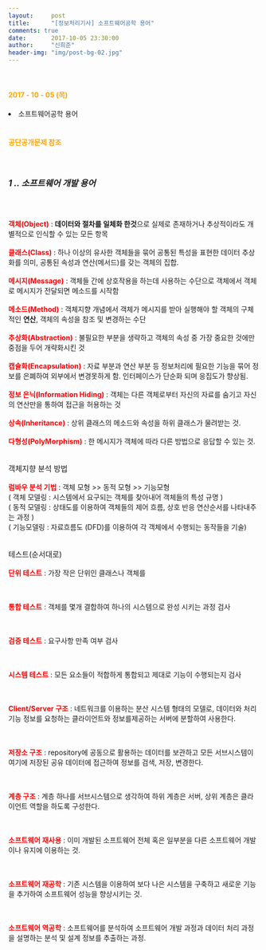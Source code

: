 ```yaml
---
layout:     post
title:      "[정보처리기사] 소프트웨어공학 용어"
comments: true
date:       2017-10-05 23:30:00
author:     "신희준"
header-img: "img/post-bg-02.jpg"
---
```

<br>
<H4 style ="font-weight:bold; color : orange">2017 - 10 - 05 (목)</H4>
<li>소프트웨어공학 용어</li>


<br>
<H4 style ="font-weight:bold; color:orange;">공단공개문제 참조</H4>
<br>

<h5 style = "font-size: 17px; font-weight : bold;">1 .. 소프트웨어 개발 용어</h5>
<br>
<p style="font-size:14px;">
<b style="color:red;">객체(Object)</b> : <b>데이터와 절차를 일체화 한것</b>으로 실제로 존재하거나 추상적이라도 개별적으로 인식할 수 있는 모든 항목
<br><br>
<b style="color:red;">클래스(Class)</b> : 하나 이상의 유사한 객체들을 묶어 공통된 특성을 표현한 데이터 추상화를 의미, 공통된 속성과 연산(메서드)를 갖는 객체의 집합.
<br><br>
<b style="color:red;">메시지(Message)</b> : 객체들 간에 상호작용을 하는데 사용하는 수단으로 객체에서 객체로 메시지가 전달되면 메소드를 시작함
<br><br>
<b style="color:red;">메소드(Method)</b> : 객체지향 개념에서 객체가 메시지를 받아 실행해야 할 객체의 구체적인 <b>연산</b>, 객체의 속성을 참조 및 변경하는 수단
<br><br>
<b style="color:red;">추상화(Abstraction)</b> : 불필요한 부분을 생략하고 객체의 속성 중 가장 중요한 것에만 중점을 두어 개략화시킨 것
<br><br>
<b style="color:red;">캡슐화(Encapsulation)</b> : 자료 부분과 연산 부분 등 정보처리에 필요한 기능을 묶어 정보를 은폐하여 외부에서 변경못하게 함. 인터페이스가 단순화 되며 응집도가 향상됨.
<br><br>
<b style="color:red;">정보 은닉(Information Hiding)</b> : 객체는 다른 객체로부터 자신의 자료를 숨기고 자신의 연산만을 통하여 접근을 허용하는 것
<br><br>
<b style="color:red;">상속(Inheritance)</b> : 상위 클래스의 메소드와 속성을 하위 클래스가 물려받는 것.
<br><br>
<b style="color:red;">다형성(PolyMorphism)</b> : 한 메시지가 객체에 따라 다른 방법으로 응답할 수 있는 것.
<br><br><br>
<span style= "font-size :15px;">객체지향 분석 방법</span>
<br><br>
<b style="color:red;">럼바우 분석 기법</b> : 객체 모형 >> 동적 모형 >> 기능모형 <BR>( 객체 모델링 : 시스템에서 요구되는 객체를 찾아내어 객체들의 특성 규명 ) <br> ( 동적 모델링 : 상태도를 이용하여 객체들의 제어 흐름, 상호 반응 연산순서를 나타내주는 과정 ) <br> ( 기능모델링 : 자료흐름도 (DFD)를 이용하여 각 객체에서 수행되는 동작들을 기술)
<br><br><br>
<span style= "font-size :15px;">테스트(순서대로)</span>
<br><br>
<b style="color:red;">단위 테스트</b> : 가장 작은 단위인 클래스나 객체를

<br><br>
<b style="color:red;">통합 테스트</b> : 객체를 몇개 결합하여 하나의 시스템으로 완성 시키는 과정 검사

<br><br>
<b style="color:red;">검증 테스트</b> : 요구사항 만족 여부 검사

<br><br>
<b style="color:red;">시스템 테스트</b> : 모든 요소들이 적합하게 통합되고 제대로 기능이 수행되는지 검사

<br><br>
<b style="color:red;">Client/Server 구조</b> : 네트워크를 이용하는 분산 시스템 형태의 모델로, 데이터와 처리기능 정보를 요청하는 클라이언트와 정보를제공하는 서버에 분할하여 사용한다.

<br><br>
<b style="color:red;">저장소 구조</b> : repository에 공동으로 활용하는 데이터를 보관하고 모든 서브시스템이 여기에 저장된 공유 데이터에 접근하여 정보를 검색, 저장, 변경한다.

<br><br>
<b style="color:red;">계층 구조</b> : 계층 하나를 서브시스템으로 생각하여 하위 계층은 서버, 상위 계층은 클라이언트 역할을 하도록 구성한다.


<br><br>
<b style="color:red;">소프트웨어 재사용</b> : 이미 개발된 소프트웨어 전체 혹은 일부분을 다른 소프트웨어 개발이나 유지에 이용하는 것.

<br><br>
<b style="color:red;">소프트웨어 재공학</b> : 기존 시스템을 이용하여 보다 나은 시스템을 구축하고 새로운 기능을 추가하여 소프트웨어 성능을 향상시키는 것.

<br><br>
<b style="color:red;">소프트웨어 역공학</b> : 소프트웨어를 분석하여 소프트웨어 개발 과정과 데이터 처리 과정을 설명하는 분석 및 설계 정보를 추출하는 과정.












</p>
